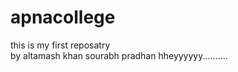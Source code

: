 # apnacollege
this is my first reposatry
</br>
by altamash khan sourabh pradhan hheyyyyyy..........

